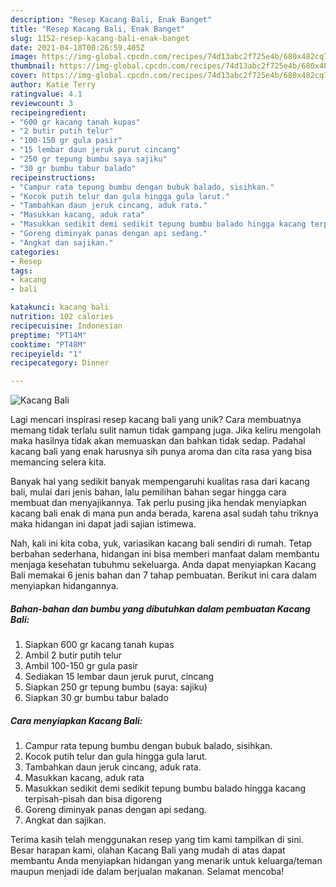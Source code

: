 ```yaml
---
description: "Resep Kacang Bali, Enak Banget"
title: "Resep Kacang Bali, Enak Banget"
slug: 1152-resep-kacang-bali-enak-banget
date: 2021-04-18T00:26:59.405Z
image: https://img-global.cpcdn.com/recipes/74d13abc2f725e4b/680x482cq70/kacang-bali-foto-resep-utama.jpg
thumbnail: https://img-global.cpcdn.com/recipes/74d13abc2f725e4b/680x482cq70/kacang-bali-foto-resep-utama.jpg
cover: https://img-global.cpcdn.com/recipes/74d13abc2f725e4b/680x482cq70/kacang-bali-foto-resep-utama.jpg
author: Katie Terry
ratingvalue: 4.1
reviewcount: 3
recipeingredient:
- "600 gr kacang tanah kupas"
- "2 butir putih telur"
- "100-150 gr gula pasir"
- "15 lembar daun jeruk purut cincang"
- "250 gr tepung bumbu saya sajiku"
- "30 gr bumbu tabur balado"
recipeinstructions:
- "Campur rata tepung bumbu dengan bubuk balado, sisihkan."
- "Kocok putih telur dan gula hingga gula larut."
- "Tambahkan daun jeruk cincang, aduk rata."
- "Masukkan kacang, aduk rata"
- "Masukkan sedikit demi sedikit tepung bumbu balado hingga kacang terpisah-pisah dan bisa digoreng"
- "Goreng diminyak panas dengan api sedang."
- "Angkat dan sajikan."
categories:
- Resep
tags:
- kacang
- bali

katakunci: kacang bali 
nutrition: 102 calories
recipecuisine: Indonesian
preptime: "PT14M"
cooktime: "PT48M"
recipeyield: "1"
recipecategory: Dinner

---
```



![Kacang Bali](https://img-global.cpcdn.com/recipes/74d13abc2f725e4b/680x482cq70/kacang-bali-foto-resep-utama.jpg)

Lagi mencari inspirasi resep kacang bali yang unik? Cara membuatnya memang tidak terlalu sulit namun tidak gampang juga. Jika keliru mengolah maka hasilnya tidak akan memuaskan dan bahkan tidak sedap. Padahal kacang bali yang enak harusnya sih punya aroma dan cita rasa yang bisa memancing selera kita.



Banyak hal yang sedikit banyak mempengaruhi kualitas rasa dari kacang bali, mulai dari jenis bahan, lalu pemilihan bahan segar hingga cara membuat dan menyajikannya. Tak perlu pusing jika hendak menyiapkan kacang bali enak di mana pun anda berada, karena asal sudah tahu triknya maka hidangan ini dapat jadi sajian istimewa.


Nah, kali ini kita coba, yuk, variasikan kacang bali sendiri di rumah. Tetap berbahan sederhana, hidangan ini bisa memberi manfaat dalam membantu menjaga kesehatan tubuhmu sekeluarga. Anda dapat menyiapkan Kacang Bali memakai 6 jenis bahan dan 7 tahap pembuatan. Berikut ini cara dalam menyiapkan hidangannya.

<!--inarticleads1-->

##### Bahan-bahan dan bumbu yang dibutuhkan dalam pembuatan Kacang Bali:

1. Siapkan 600 gr kacang tanah kupas
1. Ambil 2 butir putih telur
1. Ambil 100-150 gr gula pasir
1. Sediakan 15 lembar daun jeruk purut, cincang
1. Siapkan 250 gr tepung bumbu (saya: sajiku)
1. Siapkan 30 gr bumbu tabur balado




<!--inarticleads2-->

##### Cara menyiapkan Kacang Bali:

1. Campur rata tepung bumbu dengan bubuk balado, sisihkan.
1. Kocok putih telur dan gula hingga gula larut.
1. Tambahkan daun jeruk cincang, aduk rata.
1. Masukkan kacang, aduk rata
1. Masukkan sedikit demi sedikit tepung bumbu balado hingga kacang terpisah-pisah dan bisa digoreng
1. Goreng diminyak panas dengan api sedang.
1. Angkat dan sajikan.




Terima kasih telah menggunakan resep yang tim kami tampilkan di sini. Besar harapan kami, olahan Kacang Bali yang mudah di atas dapat membantu Anda menyiapkan hidangan yang menarik untuk keluarga/teman maupun menjadi ide dalam berjualan makanan. Selamat mencoba!
